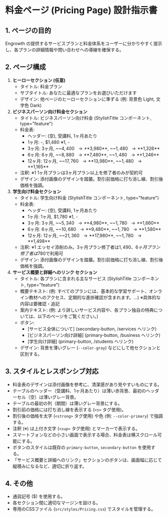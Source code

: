# 料金ページ (Pricing Page) 設計指示書

## 1. ページの目的

Engrowth の提供するサービスプランと料金体系をユーザーに分かりやすく提示し、各プランの詳細情報や問い合わせへの導線を確保する。

## 2. ページ構成

1.  **ヒーローセクション (任意)**
    *   タイトル: 料金プラン
    *   サブタイトル: あなたに最適なプランをお選びいただけます
    *   デザイン: 他ページのヒーローセクションに準ずる (例: 背景色 Light, 文字色 Dark)
2.  **ビジネスパーソン向け料金セクション**
    *   タイトル: ビジネスパーソン向け料金 (StylishTitle コンポーネント, type="feature")
    *   料金表:
        *   ヘッダー: (空), 受講料, 1ヶ月あたり
        *   1ヶ月: -, $1,480 ※1, -
        *   3ヶ月: 3ヶ月, ~~$4,400~~ → **$3,980**, ~~$1,480~~ → **$1,326**
        *   6ヶ月: 6ヶ月, ~~$8,880~~ → **$7,480**, ~~$1,480~~ → **$1,246**
        *   12ヶ月: 12ヶ月, ~~$17,760~~ → **$13,980**, ~~$1,480~~ → **$1,165**
    *   注釈: ※1 1ヶ月プランは3ヶ月プラン以上を修了者のみが契約可
    *   デザイン: 添付画像のデザインを踏襲。割引前価格に打ち消し線、割引後価格を強調。
3.  **学生向け料金セクション**
    *   タイトル: 学生向け料金 (StylishTitle コンポーネント, type="feature")
    *   料金表:
        *   ヘッダー: (空), 受講料, 1ヶ月あたり
        *   1ヶ月: 1ヶ月, $1,780 ※1, -
        *   3ヶ月: 3ヶ月, ~~$5,340~~ → **$4,980**, ~~$1,780~~ → **$1,660**
        *   6ヶ月: 6ヶ月, ~~$10,680~~ → **$9,480**, ~~$1,780~~ → **$1,580**
        *   12ヶ月: 12ヶ月, ~~$21,360~~ → **$17,980**, ~~$1,780~~ → **$1,498**
    *   注釈: ※1 エッセイ添削のみ。3ヶ月プラン修了者は$1,490、6ヶ月プラン修了者は$780で利用可
    *   デザイン: 添付画像のデザインを踏襲。割引前価格に打ち消し線、割引後価格を強調。
4.  **サービス概要と詳細へのリンク セクション**
    *   タイトル: 各プランに含まれる主なサービス (StylishTitle コンポーネント, type="feature")
    *   概要テキスト: (例: すべてのプランには、基本的な学習サポート、オンライン教材へのアクセス、定期的な進捗確認が含まれます。...) ※具体的な内容は要確認・追記
    *   案内テキスト: (例: より詳しいサービス内容や、各プラン独自の特典については、以下のページをご覧ください。)
    *   ボタン:
        *   [サービス全体について] (secondary-button, /services へリンク)
        *   [ビジネスパーソン向け詳細] (primary-button, /business へリンク)
        *   [学生向け詳細] (primary-button, /students へリンク)
    *   デザイン: 背景を薄いグレー (`--color-gray`) などにして他セクションと区別する。

## 3. スタイルとレスポンシブ対応

*   料金表のデザインは添付画像を参考に、清潔感があり見やすいものにする。
*   テーブルのヘッダー（受講料、1ヶ月あたり）は薄い赤背景、最初のヘッダーセル（空）は薄いグレー背景。
*   テーブルの最初の列（期間）は薄いグレー背景にする。
*   割引前の価格には打ち消し線を表示する (`<s>` タグ使用)。
*   割引後の価格を太字 (`<strong>` タグ使用) や色 (例: `--color-primary`) で強調する。
*   注釈 (※) は上付き文字 (`<sup>` タグ使用) とマーカーで表示する。
*   スマートフォンなどの小さい画面で表示する場合、料金表は横スクロール可能にする。
*   ボタンのスタイルは既存の `primary-button`, `secondary-button` を使用する。
*   「サービス概要と詳細へのリンク」セクションのボタンは、画面幅に応じて縦積みになるなど、適切に折り返す。

## 4. その他

*   通貨記号 ($) を使用する。
*   各セクション間に適切なマージンを設ける。
*   専用のCSSファイル (`src/styles/Pricing.css`) でスタイルを管理する。
